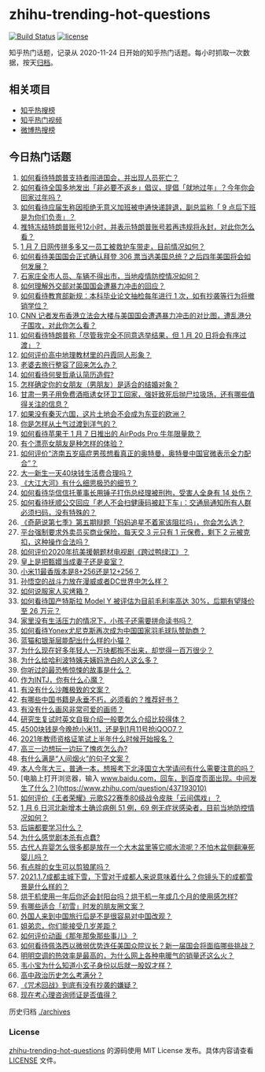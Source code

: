 # zhihu-trending-hot-questions

[![Build Status](https://github.com/justjavac/zhihu-trending-hot-questions/workflows/ci/badge.svg?branch=master)](https://github.com/justjavac/zhihu-trending-hot-questions/actions)
[![license](https://img.shields.io/github/license/justjavac/zhihu-trending-hot-questions)](https://github.com/justjavac/zhihu-trending-hot-questions/blob/master/LICENSE)

知乎热门话题，记录从 2020-11-24 日开始的知乎热门话题。每小时抓取一次数据，按天[归档](./archives)。

## 相关项目

- [知乎热搜榜](https://github.com/justjavac/zhihu-trending-top-search)
- [知乎热门视频](https://github.com/justjavac/zhihu-trending-hot-video)
- [微博热搜榜](https://github.com/justjavac/weibo-trending-hot-search)

## 今日热门话题

<!-- BEGIN -->
<!-- 最后更新时间 Fri Jan 08 2021 05:05:46 GMT+0800 (CST) -->
1. [如何看待特朗普支持者闯进国会，并出现人员死亡？](https://www.zhihu.com/question/438235275)
1. [如何看待全国多地发出「非必要不返乡」倡议，提倡「就地过年」？今年你会回家过年吗？](https://www.zhihu.com/question/437957211)
1. [如何看待应届生称因拒绝无意义加班被申通快递辞退，副总监称「 9 点后下班是为你们负责」？](https://www.zhihu.com/question/438245792)
1. [推特冻结特朗普账号12小时，并表示特朗普账号若再违规将永封，对此你怎么看？](https://www.zhihu.com/question/438241069)
1. [1 月 7 日网传拼多多又一员工被救护车带走，目前情况如何？](https://www.zhihu.com/question/438304813)
1. [如何看待美国国会正式确认拜登 306 票当选美国总统？之后四年美国将会如何发展？](https://www.zhihu.com/question/438308570)
1. [石家庄全市人员、车辆不得出市，当地疫情防控情况如何？](https://www.zhihu.com/question/438325810)
1. [如何理解外交部对美国国会遭暴力冲击的回应？](https://www.zhihu.com/question/438302206)
1. [如何看待教育部新规：本科毕业论文抽检每年进行 1 次，如有抄袭等行为将撤销学位？](https://www.zhihu.com/question/438272717)
1. [CNN 记者发布香港立法会大楼与美国国会遭遇暴力冲击的对比图，遭乱港分子围攻，对此你怎么看？](https://www.zhihu.com/question/438323998)
1. [如何看待特朗普称「尽管我完全不同意选举结果，但 1 月 20 日将会有序过渡」？](https://www.zhihu.com/question/438312489)
1. [如何评价高中地理教材里的丹霞同人形象？](https://www.zhihu.com/question/434559342)
1. [老婆去旅行整容了回来怎么办？](https://www.zhihu.com/question/435659290)
1. [如何看待何旻哲承认简历造假?](https://www.zhihu.com/question/438195956)
1. [怎样确定你的女朋友（男朋友）是适合的结婚对象？](https://www.zhihu.com/question/21778422)
1. [甘肃一男子用免费酒瓶诱女环卫工回家，强奸致死后抛尸垃圾场，还有哪些值得关注的信息？](https://www.zhihu.com/question/438249164)
1. [如果没有秦灭六国，这片土地会不会成为东亚的欧洲？](https://www.zhihu.com/question/437059587)
1. [你是怎样从土气过渡到洋气的？](https://www.zhihu.com/question/267705489)
1. [如何看待苹果于 1 月 7 日推出的 AirPods Pro 牛年限量款？](https://www.zhihu.com/question/438241388)
1. [有个漂亮女朋友是种怎样的体验？](https://www.zhihu.com/question/28997505)
1. [如何评价“济南五岁癌症男孩想看真正的奥特曼，奥特曼中国官微表示全力配合”？](https://www.zhihu.com/question/438060704)
1. [大一新生一天40块钱生活费合理吗？](https://www.zhihu.com/question/434597872)
1. [《大江大河》有什么细思极恐的细节？](https://www.zhihu.com/question/306141512)
1. [如何看待华信信托董事长用锤子打伤总经理被刑拘，受害人全身有 14 处伤？](https://www.zhihu.com/question/438348946)
1. [如何看待抚顺公交回应「老人不会扫健康码被赶下车」：交通局通知所有人群必须扫码，没有特殊的？](https://www.zhihu.com/question/438301199)
1. [《奇葩说第七季》第五期辩题「妈妈追星不着家该阻拦吗」，你会怎么选？](https://www.zhihu.com/question/438338849)
1. [平台强制要求外卖员买商业保险，每天交 3 元只有 1 元保费，剩下 2 元被克扣，这种操作合法吗？](https://www.zhihu.com/question/438288249)
1. [如何评价2020年抗美援朝题材电视剧《跨过鸭绿江》？](https://www.zhihu.com/question/436744258)
1. [皇上是把甄嬛当成妻子还是妾室？](https://www.zhihu.com/question/437770286)
1. [小米11最香版本是8+256还是12+256？](https://www.zhihu.com/question/436922063)
1. [孙悟空的战斗力放在漫威或者DC世界中怎么样？](https://www.zhihu.com/question/277161457)
1. [如何说服家人买烤箱？](https://www.zhihu.com/question/29666862)
1. [如何看待国产特斯拉 Model Y 被评估为目前毛利率高达 30%，后期有望降价至 26 万元？](https://www.zhihu.com/question/438261102)
1. [家里没有生活压力的情况下，小孩子还需要拼命读书吗？](https://www.zhihu.com/question/437456574)
1. [如何看待Yonex尤尼克斯再次成为中国国家羽毛球队赞助商？](https://www.zhihu.com/question/438110598)
1. [蓝猫和银渐层能配出什么样的小猫？](https://www.zhihu.com/question/300875848)
1. [为什么现在好多年轻人一万块都掏不出来，却觉得一百万很少？](https://www.zhihu.com/question/433621605)
1. [为什么给哈利波特姨夫姨妈洗白的人这么多？](https://www.zhihu.com/question/390424837)
1. [你听过的最恐怖惊悚的故事是什么？](https://www.zhihu.com/question/431630171)
1. [作为INTJ，你有什么心魔？](https://www.zhihu.com/question/437768284)
1. [有没有什么沙雕极致的文案？](https://www.zhihu.com/question/436044445)
1. [有哪些中国书籍是永垂不朽，必须看的？推荐好书？](https://www.zhihu.com/question/431135878)
1. [有没有什么画风非常可爱的画师？](https://www.zhihu.com/question/279867023)
1. [研究生复试时英文自我介绍一般要怎么介绍比较得体？](https://www.zhihu.com/question/20106734)
1. [4500块钱是今晚抢小米11，还是到1月11号抢iQOO7？](https://www.zhihu.com/question/437330071)
1. [2021年教师资格证笔试上半年什么时候开始报名？](https://www.zhihu.com/question/435186002)
1. [高三一边想玩一边玩了愧疚怎么办?](https://www.zhihu.com/question/437041840)
1. [有什么满是“人间烟火”的句子文案？](https://www.zhihu.com/question/437252165)
1. [本人今年大三，普通一本，想报考下北泽国立大学请问有什么需要注意的吗？](https://www.zhihu.com/question/437161787)
1. [电脑上打开浏览器，输入 www.baidu.com，回车，到百度页面出现。中间发生了什么？](https://www.zhihu.com/question/437193010)
1. [如何评价《王者荣耀》元歌S22赛季80级战令皮肤「云间偶戏」？](https://www.zhihu.com/question/438205184)
1. [1 月 6 日河北新增本土确诊病例 51 例，69 例无症状感染者，目前当地防控情况如何？](https://www.zhihu.com/question/438237127)
1. [后端都要学习什么？](https://www.zhihu.com/question/24952874)
1. [为什么感觉剧本杀有点蠢?](https://www.zhihu.com/question/437801505)
1. [古代人弃婴怎么很多都是放在一个大木盆里等它顺水流呢？不怕木盆侧翻淹死婴儿吗？](https://www.zhihu.com/question/437680542)
1. [有点胖的女生可以剪狼尾吗？](https://www.zhihu.com/question/421916092)
1. [2021.1.7成都主城下雪，下雪对于成都人来说意味着什么？你镜头下的成都雪景是什么样的？](https://www.zhihu.com/question/438244536)
1. [烘干机使用一年后你还会封阳台吗？烘干机一年或几个月的使用感怎样?](https://www.zhihu.com/question/426305815)
1. [有哪些适合「初雪」时发的朋友圈文案？](https://www.zhihu.com/question/431277287)
1. [外国人来到中国旅行后是不是很容易对中国改观？](https://www.zhihu.com/question/437856634)
1. [姐弟恋，你们能接受几岁差距？](https://www.zhihu.com/question/389750479)
1. [如何评价动画《那年那兔那些事儿》？](https://www.zhihu.com/question/28543439)
1. [如何看待佩洛西以微弱优势连任美国众院议长？新一届国会将面临哪些挑战？](https://www.zhihu.com/question/437842961)
1. [明明空调的热效率是最高的，为什么网上各种电暖气的销量还这么火？](https://www.zhihu.com/question/437393382)
1. [韦小宝为什么知道小玄子身份以后就一股奴才样？](https://www.zhihu.com/question/437707587)
1. [高中政治历史怎么考满分？](https://www.zhihu.com/question/45381025)
1. [《咒术回战》到底有没有抄袭的嫌疑？](https://www.zhihu.com/question/437283808)
1. [现在考心理咨询师证是否值得？](https://www.zhihu.com/question/344119459)
<!-- END -->

历史归档 [./archives](./archives)

### License

[zhihu-trending-hot-questions](https://github.com/justjavac/zhihu-trending-hot-questions) 的源码使用 MIT License 发布。具体内容请查看 [LICENSE](./LICENSE) 文件。
